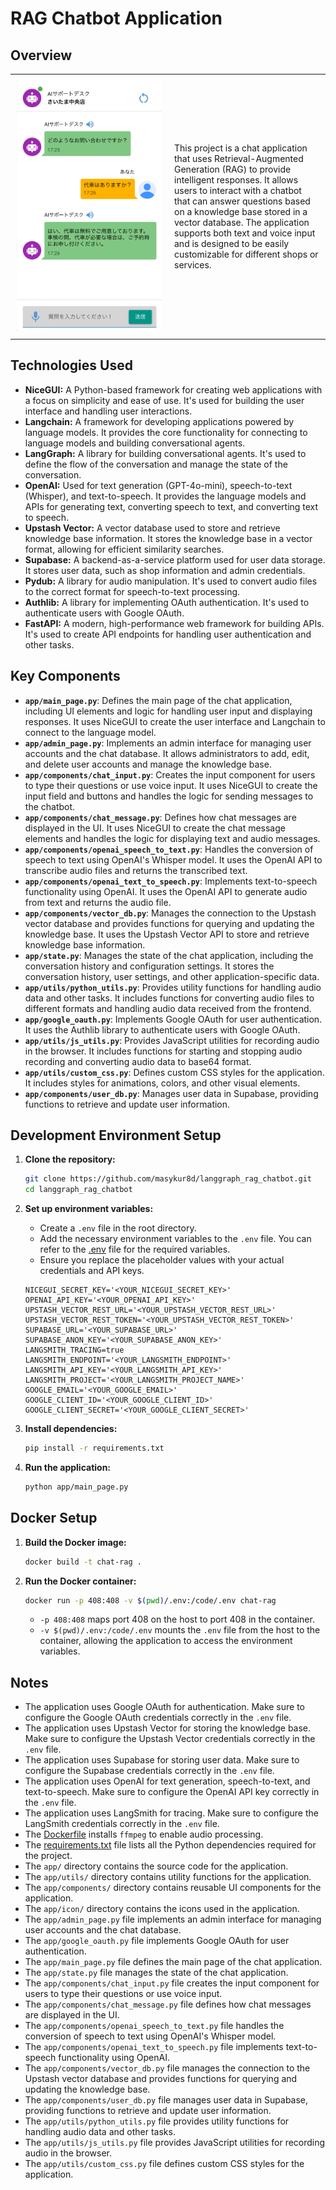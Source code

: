 # RAG Chatbot Application

## Overview

<table style="width:100%">
  <tr>
    <td style="width:50%; padding:10px;">
      <img src="screenshot.png" alt="Screenshot of the Chat Application" style="width:100%">
    </td>
    <td style="width:50%; padding:10px;">
      This project is a chat application that uses Retrieval-Augmented Generation (RAG) to provide intelligent responses. It allows users to interact with a chatbot that can answer questions based on a knowledge base stored in a vector database. The application supports both text and voice input and is designed to be easily customizable for different shops or services.
    </td>
  </tr>
</table>

## Technologies Used

*   **NiceGUI:** A Python-based framework for creating web applications with a focus on simplicity and ease of use. It's used for building the user interface and handling user interactions.
*   **Langchain:** A framework for developing applications powered by language models. It provides the core functionality for connecting to language models and building conversational agents.
*   **LangGraph:** A library for building conversational agents. It's used to define the flow of the conversation and manage the state of the conversation.
*   **OpenAI:** Used for text generation (GPT-4o-mini), speech-to-text (Whisper), and text-to-speech. It provides the language models and APIs for generating text, converting speech to text, and converting text to speech.
*   **Upstash Vector:** A vector database used to store and retrieve knowledge base information. It stores the knowledge base in a vector format, allowing for efficient similarity searches.
*   **Supabase:** A backend-as-a-service platform used for user data storage. It stores user data, such as shop information and admin credentials.
*   **Pydub:** A library for audio manipulation. It's used to convert audio files to the correct format for speech-to-text processing.
*   **Authlib:** A library for implementing OAuth authentication. It's used to authenticate users with Google OAuth.
*   **FastAPI:** A modern, high-performance web framework for building APIs. It's used to create API endpoints for handling user authentication and other tasks.

## Key Components

*   **`app/main_page.py`**: Defines the main page of the chat application, including UI elements and logic for handling user input and displaying responses. It uses NiceGUI to create the user interface and Langchain to connect to the language model.
*   **`app/admin_page.py`**: Implements an admin interface for managing user accounts and the chat database. It allows administrators to add, edit, and delete user accounts and manage the knowledge base.
*   **`app/components/chat_input.py`**: Creates the input component for users to type their questions or use voice input. It uses NiceGUI to create the input field and buttons and handles the logic for sending messages to the chatbot.
*   **`app/components/chat_message.py`**: Defines how chat messages are displayed in the UI. It uses NiceGUI to create the chat message elements and handles the logic for displaying text and audio messages.
*   **`app/components/openai_speech_to_text.py`**: Handles the conversion of speech to text using OpenAI's Whisper model. It uses the OpenAI API to transcribe audio files and returns the transcribed text.
*   **`app/components/openai_text_to_speech.py`**: Implements text-to-speech functionality using OpenAI. It uses the OpenAI API to generate audio from text and returns the audio file.
*   **`app/components/vector_db.py`**: Manages the connection to the Upstash vector database and provides functions for querying and updating the knowledge base. It uses the Upstash Vector API to store and retrieve knowledge base information.
*   **`app/state.py`**: Manages the state of the chat application, including the conversation history and configuration settings. It stores the conversation history, user settings, and other application-specific data.
*   **`app/utils/python_utils.py`**: Provides utility functions for handling audio data and other tasks. It includes functions for converting audio files to different formats and handling audio data received from the frontend.
*   **`app/google_oauth.py`**: Implements Google OAuth for user authentication. It uses the Authlib library to authenticate users with Google OAuth.
*   **`app/utils/js_utils.py`**: Provides JavaScript utilities for recording audio in the browser. It includes functions for starting and stopping audio recording and converting audio data to base64 format.
*   **`app/utils/custom_css.py`**: Defines custom CSS styles for the application. It includes styles for animations, colors, and other visual elements.
*   **`app/components/user_db.py`**: Manages user data in Supabase, providing functions to retrieve and update user information.

## Development Environment Setup

1.  **Clone the repository:**

    ```bash
    git clone https://github.com/masykur8d/langgraph_rag_chatbot.git
    cd langgraph_rag_chatbot
    ```

2.  **Set up environment variables:**

    *   Create a `.env` file in the root directory.
    *   Add the necessary environment variables to the `.env` file. You can refer to the [.env](.env) file for the required variables.
    *   Ensure you replace the placeholder values with your actual credentials and API keys.

    ```
    NICEGUI_SECRET_KEY='<YOUR_NICEGUI_SECRET_KEY>'
    OPENAI_API_KEY='<YOUR_OPENAI_API_KEY>'
    UPSTASH_VECTOR_REST_URL='<YOUR_UPSTASH_VECTOR_REST_URL>'
    UPSTASH_VECTOR_REST_TOKEN='<YOUR_UPSTASH_VECTOR_REST_TOKEN>'
    SUPABASE_URL='<YOUR_SUPABASE_URL>'
    SUPABASE_ANON_KEY='<YOUR_SUPABASE_ANON_KEY>'
    LANGSMITH_TRACING=true
    LANGSMITH_ENDPOINT='<YOUR_LANGSMITH_ENDPOINT>'
    LANGSMITH_API_KEY='<YOUR_LANGSMITH_API_KEY>'
    LANGSMITH_PROJECT='<YOUR_LANGSMITH_PROJECT_NAME>'
    GOOGLE_EMAIL='<YOUR_GOOGLE_EMAIL>'
    GOOGLE_CLIENT_ID='<YOUR_GOOGLE_CLIENT_ID>'
    GOOGLE_CLIENT_SECRET='<YOUR_GOOGLE_CLIENT_SECRET>'
    ```

3.  **Install dependencies:**

    ```bash
    pip install -r requirements.txt
    ```

4.  **Run the application:**

    ```bash
    python app/main_page.py
    ```

## Docker Setup

1.  **Build the Docker image:**

    ```bash
    docker build -t chat-rag .
    ```

2.  **Run the Docker container:**

    ```bash
    docker run -p 408:408 -v $(pwd)/.env:/code/.env chat-rag
    ```

    *   `-p 408:408` maps port 408 on the host to port 408 in the container.
    *   `-v $(pwd)/.env:/code/.env` mounts the `.env` file from the host to the container, allowing the application to access the environment variables.

## Notes

*   The application uses Google OAuth for authentication. Make sure to configure the Google OAuth credentials correctly in the `.env` file.
*   The application uses Upstash Vector for storing the knowledge base. Make sure to configure the Upstash Vector credentials correctly in the `.env` file.
*   The application uses Supabase for storing user data. Make sure to configure the Supabase credentials correctly in the `.env` file.
*   The application uses OpenAI for text generation, speech-to-text, and text-to-speech. Make sure to configure the OpenAI API key correctly in the `.env` file.
*   The application uses LangSmith for tracing. Make sure to configure the LangSmith credentials correctly in the `.env` file.
*   The [Dockerfile](Dockerfile) installs `ffmpeg` to enable audio processing.
*   The [requirements.txt](requirements.txt) file lists all the Python dependencies required for the project.
*   The `app/` directory contains the source code for the application.
*   The `app/utils/` directory contains utility functions for the application.
*   The `app/components/` directory contains reusable UI components for the application.
*   The `app/icon/` directory contains the icons used in the application.
*   The `app/admin_page.py` file implements an admin interface for managing user accounts and the chat database.
*   The `app/google_oauth.py` file implements Google OAuth for user authentication.
*   The `app/main_page.py` file defines the main page of the chat application.
*   The `app/state.py` file manages the state of the chat application.
*   The `app/components/chat_input.py` file creates the input component for users to type their questions or use voice input.
*   The `app/components/chat_message.py` file defines how chat messages are displayed in the UI.
*   The `app/components/openai_speech_to_text.py` file handles the conversion of speech to text using OpenAI's Whisper model.
*   The `app/components/openai_text_to_speech.py` file implements text-to-speech functionality using OpenAI.
*   The `app/components/vector_db.py` file manages the connection to the Upstash vector database and provides functions for querying and updating the knowledge base.
*   The `app/components/user_db.py` file manages user data in Supabase, providing functions to retrieve and update user information.
*   The `app/utils/python_utils.py` file provides utility functions for handling audio data and other tasks.
*   The `app/utils/js_utils.py` file provides JavaScript utilities for recording audio in the browser.
*   The `app/utils/custom_css.py` file defines custom CSS styles for the application.